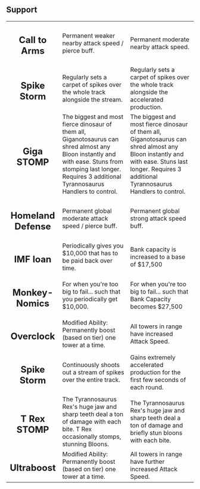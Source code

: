 <h2>Support</h2>

<table>
    <tr>
        <td align='center'>
            <h2>Call to Arms</h2>
        </td>
        <td>
            Permanent weaker nearby attack speed / pierce buff.
        </td>
        <td>
            Permanent moderate nearby attack speed.
        </td>
    </tr>
    <tr>
        <td align='center'>
            <h2>Spike Storm</h2>
        </td>
        <td>
            Regularly sets a carpet of spikes over the whole track alongside the stream.
        </td>
        <td>
            Regularly sets a carpet of spikes over the whole track alongside the accelerated production.
        </td>
    </tr>
    <tr>
        <td align='center'>
            <h2>Giga STOMP </h2>
        </td>
        <td>
            The biggest and most fierce dinosaur of them all, Giganotosaurus can shred almost any Bloon instantly and with ease. Stuns from stomping last longer. Requires 3 additional Tyrannosaurus Handlers to control.
        </td>
        <td>
            The biggest and most fierce dinosaur of them all, Giganotosaurus can shred almost any Bloon instantly and with ease. Stuns last longer. Requires 3 additional Tyrannosaurus Handlers to control.
        </td>
    </tr>
    <tr>
        <td align='center'>
            <h2>Homeland Defense</h2>
        </td>
        <td>
            Permanent global moderate attack speed / pierce buff.
        </td>
        <td>
            Permanent global strong attack speed buff.
        </td>
    </tr>
    <tr>
        <td align='center'>
            <h2>IMF loan</h2>
        </td>
        <td>
            Periodically gives you $10,000 that has to be paid back over time.
        </td>
        <td>
            Bank capacity is increased to a base of $17,500
        </td>
    </tr>
    <tr>
        <td align='center'>
            <h2>Monkey-Nomics</h2>
        </td>
        <td>
            For when you're too big to fail... such that you periodically get $10,000.
        </td>
        <td>
            For when you're too big to fail... such that Bank Capacity becomes $27,500
        </td>
    </tr>
    <tr>
        <td align='center'>
            <h2>Overclock</h2>
        </td>
        <td>
            Modified Ability: Permanently boost (based on tier) one tower at a time.
        </td>
        <td>
            All towers in range have increased Attack Speed.
        </td>
    </tr>
    <tr>
        <td align='center'>
            <h2>Spike Storm</h2>
        </td>
        <td>
            Continuously shoots out a stream of spikes over the entire track.
        </td>
        <td>
            Gains extremely accelerated production for the first few seconds of each round.
        </td>
    </tr>
    <tr>
        <td align='center'>
            <h2>T Rex STOMP</h2>
        </td>
        <td>
            The Tyrannosaurus Rex's huge jaw and sharp teeth deal a ton of damage with each bite. T Rex occasionally stomps, stunning Bloons.
        </td>
        <td>
            The Tyrannosaurus Rex's huge jaw and sharp teeth deal a ton of damage and briefly stun bloons with each bite.
        </td>
    </tr>
    <tr>
        <td align='center'>
            <h2>Ultraboost</h2>
        </td>
        <td>
            Modified Ability: Permanently boost (based on tier) one tower at a time.
        </td>
        <td>
            All towers in range have further increased Attack Speed.
        </td>
    </tr>
</table>
        